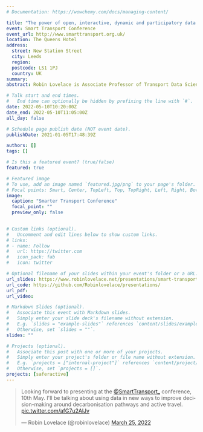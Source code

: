 ```yaml
---
# Documentation: https://wowchemy.com/docs/managing-content/

title: "The power of open, interactive, dynamic and participatory data in transport planning"
event: Smart Transport Conference
event_url: http://www.smarttransport.org.uk/
location: The Queens Hotel
address: 
  street: New Station Street
  city: Leeds
  region:
  postcode: LS1 1PJ
  country: UK
summary:
abstract: Robin Lovelace is Associate Professor of Transport Data Science at the Leeds Institute for Transport Studies (ITS) specialising in the analysis of regional transport systems and modelling scenarios of change. Robin is Lead Developer of the Propensity to Cycle Tool (see www.pct.bike), and led the ActDev project, which demonstrates the feasibility of a nationally scalable tool to provide evidence on active travel provision and potential in and around new housing development. Now working on a fellowship in the No. 10 Data Science team (10DS), Robin will be working over the coming year on using new datasets and data science techniques to support the transition away from fossil fuels in the transport system, in a way that maximises health and equality opportunities associated with reduce car dependency and increases levels of walking, cycling and shared and public transport modes.

# Talk start and end times.
#   End time can optionally be hidden by prefixing the line with `#`.
date: 2022-05-10T10:20:00Z
date_end: 2022-05-10T11:05:00Z
all_day: false

# Schedule page publish date (NOT event date).
publishDate: 2021-01-05T17:48:39Z

authors: []
tags: []

# Is this a featured event? (true/false)
featured: true

# Featured image
# To use, add an image named `featured.jpg/png` to your page's folder. 
# Focal points: Smart, Center, TopLeft, Top, TopRight, Left, Right, BottomLeft, Bottom, BottomRight.
image:
  caption: "Smarter Transport Conference"
  focal_point: ""
  preview_only: false
  

# Custom links (optional).
#   Uncomment and edit lines below to show custom links.
# links:
# - name: Follow
#   url: https://twitter.com
#   icon_pack: fab
#   icon: twitter

# Optional filename of your slides within your event's folder or a URL.
url_slides: https://www.robinlovelace.net/presentations/smart-transport.html
url_code: https://github.com/Robinlovelace/presentations/
url_pdf:
url_video: 

# Markdown Slides (optional).
#   Associate this event with Markdown slides.
#   Simply enter your slide deck's filename without extension.
#   E.g. `slides = "example-slides"` references `content/slides/example-slides.md`.
#   Otherwise, set `slides = ""`.
slides: ""

# Projects (optional).
#   Associate this post with one or more of your projects.
#   Simply enter your project's folder or file name without extension.
#   E.g. `projects = ["internal-project"]` references `content/project/deep-learning/index.md`.
#   Otherwise, set `projects = []`.
projects: [saferactive]
---
```


<blockquote class="twitter-tweet"><p lang="en" dir="ltr">Looking forward to presenting at the <a href="https://twitter.com/SmartTransport_?ref_src=twsrc%5Etfw">@SmartTransport_</a> conference, 10th May. I&#39;ll be talking about using data in new ways to improve decision-making around decarbonisation pathways and active travel. <a href="https://t.co/afG7u2AlJv">pic.twitter.com/afG7u2AlJv</a></p>&mdash; Robin Lovelace (@robinlovelace) <a href="https://twitter.com/robinlovelace/status/1507370793528971269?ref_src=twsrc%5Etfw">March 25, 2022</a></blockquote> <script async src="https://platform.twitter.com/widgets.js" charset="utf-8"></script> 


